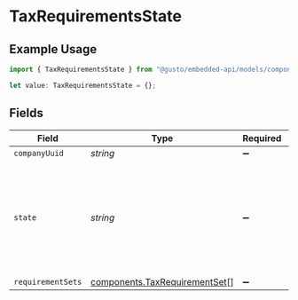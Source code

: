 # TaxRequirementsState

## Example Usage

```typescript
import { TaxRequirementsState } from "@gusto/embedded-api/models/components/taxrequirementsstate.js";

let value: TaxRequirementsState = {};
```

## Fields

| Field                                                                                                   | Type                                                                                                    | Required                                                                                                | Description                                                                                             |
| ------------------------------------------------------------------------------------------------------- | ------------------------------------------------------------------------------------------------------- | ------------------------------------------------------------------------------------------------------- | ------------------------------------------------------------------------------------------------------- |
| `companyUuid`                                                                                           | *string*                                                                                                | :heavy_minus_sign:                                                                                      | N/A                                                                                                     |
| `state`                                                                                                 | *string*                                                                                                | :heavy_minus_sign:                                                                                      | One of the two-letter state abbreviations for the fifty United States and the District of Columbia (DC) |
| `requirementSets`                                                                                       | [components.TaxRequirementSet](../../models/components/taxrequirementset.md)[]                          | :heavy_minus_sign:                                                                                      | N/A                                                                                                     |